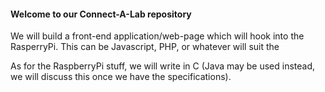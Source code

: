#### Welcome to our Connect-A-Lab repository

We will build a front-end application/web-page which will hook into the 
RasperryPi. This can be Javascript, PHP, or whatever will suit the 

As for the RaspberryPi stuff, we will write in C (Java may be used instead, we
will discuss this once we have the specifications).

